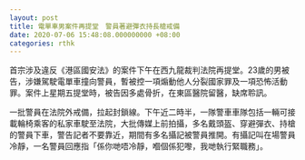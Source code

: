 ```yaml
---
layout: post
title: 電單車男案件再提堂　警員著避彈衣持長槍戒備
date: 2020-07-06 15:48:08.000000000 +08:00
categories: rthk
---
```


首宗涉及違反《港區國安法》的案件下午在西九龍裁判法院再提堂。23歲的男被告，涉嫌駕駛電單車撞向警員，暫被控一項煽動他人分裂國家罪及一項恐怖活動罪。案件上星期五提堂時，被告因多處骨折，在東區醫院留醫，缺席聆訊。

一批警員在法院外戒備，拉起封鎖線。下午近二時半，一隊警車車隊包括一輛可接載輪椅乘客的私家車駛至法院，大批傳媒上前拍攝，多名戴頭盔、穿避彈衣、持槍的警員下車，警告記者不要靠近，期間有多名攝記被警員推開。有攝記叫在場警員冷靜，一名警員回應指「係你哋唔冷靜，嗰個係犯嚟，我哋執行緊職務」。
